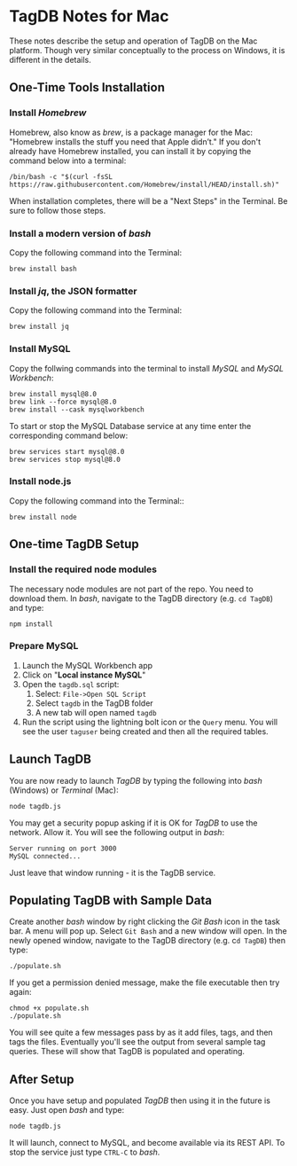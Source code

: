 # TagDB Notes for Mac

These notes describe the setup and operation of TagDB on the Mac platform. Though very similar conceptually to the process on Windows, it is different in the details.

## One-Time Tools Installation

### Install *Homebrew*

Homebrew, also know as *brew*, is a package manager for the Mac: "Homebrew installs the stuff you need that Apple didn’t." If you don't already have Homebrew installed, you can install it by copying the command below into a terminal:

```
/bin/bash -c "$(curl -fsSL https://raw.githubusercontent.com/Homebrew/install/HEAD/install.sh)"
```

When installation completes, there will be a "Next Steps" in the Terminal. Be sure to follow those steps.

### Install a modern version of *bash*
Copy the following command into the Terminal:

```
brew install bash
```

### Install *jq*, the JSON formatter
Copy the following command into the Terminal:

```
brew install jq
```

### Install MySQL
Copy the follwing commands into the terminal to install *MySQL* and *MySQL Workbench*:

```
brew install mysql@8.0
brew link --force mysql@8.0
brew install --cask mysqlworkbench
```

To start or stop the MySQL Database service at any time enter the corresponding command below:

```
brew services start mysql@8.0
brew services stop mysql@8.0
```

### Install node.js
Copy the following command into the Terminal::

```
brew install node
```

## One-time TagDB Setup

### Install the required node modules

The necessary node modules are not part of the repo. You need to download them. In *bash*, navigate to the TagDB directory (e.g. `cd TagDB`) and type:

```
npm install
```

### Prepare MySQL
1. Launch the MySQL Workbench app
2. Click on "**Local instance MySQL**"
3. Open the `tagdb.sql` script:
   1. Select: `File->Open SQL Script`
   2. Select `tagdb` in the TagDB folder
   3. A new tab will open named `tagdb`
4. Run the script using the lightning bolt icon or the `Query` menu. You will see the user `taguser` being created and then all the required tables.

## Launch TagDB

You are now ready to launch *TagDB* by typing the following into *bash* (Windows) or *Terminal* (Mac):

`node tagdb.js`

You may get a security popup asking if it is OK for *TagDB* to use the network. Allow it. You will see the following output in *bash*:

```
Server running on port 3000
MySQL connected...
```

Just leave that window running - it is the TagDB service.

## Populating TagDB with Sample Data

Create another *bash* window by right clicking the *Git Bash* icon in the task bar. A menu will pop up. Select `Git Bash` and a new window will open. In the newly opened window, navigate to the TagDB directory (e.g. c`d TagDB`) then type:

```
./populate.sh
```

If you get a permission denied message, make the file executable then try again:

```
chmod +x populate.sh
./populate.sh
```

You will see quite a few messages pass by as it add files, tags, and then tags the files.
Eventually you'll see the output from several sample tag queries. These will show that
TagDB is populated and operating.

## After Setup

Once you have setup and populated *TagDB* then using it in the future is easy. Just open *bash* and type:

`node tagdb.js`

It will launch, connect to MySQL, and become available via its REST API. To stop the service just type `CTRL-C` to *bash*.

